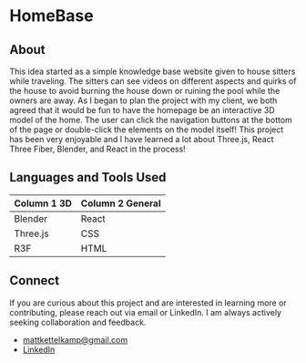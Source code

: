 # HomeBase

## About
This idea started as a simple knowledge base website given to house sitters while traveling. The sitters can see videos on different aspects and quirks of the house to avoid burning the house down or ruining the pool while the owners are away. As I began to plan the project with my client, we both agreed that it would be fun to have the homepage be an interactive 3D model of the home. The user can click the navigation buttons at the bottom of the page or double-click the elements on the model itself! This project has been very enjoyable and I have learned a lot about Three.js, React Three Fiber, Blender, and React in the process!

## Languages and Tools Used
| Column 1 3D | Column 2 General |
| ----------- | ---------------- |
| Blender     | React            |
| Three.js    | CSS              |
| R3F         | HTML             |

## Connect
If you are curious about this project and are interested in learning more or contributing, please reach out via email or LinkedIn. I am always actively seeking collaboration and feedback.  
- mattkettelkamp@gmail.com
- [LinkedIn](https://www.linkedin.com/in/matthew-kettelkamp-100490b2/)
